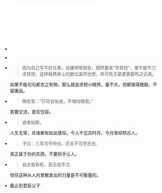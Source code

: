 - ![念楼学短.pdf](../assets/念楼学短_1637850458247_0.pdf)
-
- > 因为自己写不好文章，总嫌啰嗦拖沓，既然要来“学其短”，便不能不力求其短，这样稿费单上的数位虽然也短，庶可免王婆婆裹脚布之讥焉。
  
  如果不能句句都言之有物，那么就追求短小精悍，量不大，但都值得推敲，不留庸品。
- > 陶宏景：“只可自怡说，不堪持赠君。”
  
  若要交流，首先包容。
- > 逝者如斯。
  
  人生无常，任谁都有如此感叹。今人不见古时月，今月曾经照古人。
- > 子曰：三军可夺帅也，匹夫不可夺志也.
  
  真正属于你的东西，不要拱手让人。
- > 自古皆有死，民无信不立.
  
  信任这种从人内里散发出的力量是不可衡量的。
- 截止到君臣父子